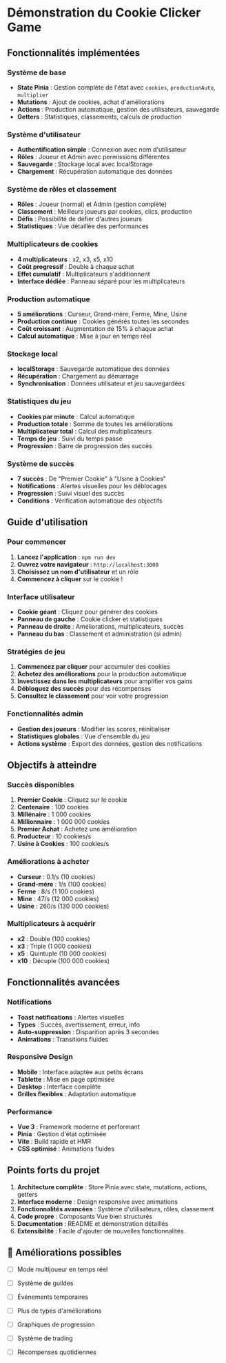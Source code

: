 #  Démonstration du Cookie Clicker Game

##  Fonctionnalités implémentées

### Système de base
- **State Pinia** : Gestion complète de l'état avec `cookies`, `productionAuto`, `multiplier`
- **Mutations** : Ajout de cookies, achat d'améliorations
- **Actions** : Production automatique, gestion des utilisateurs, sauvegarde
- **Getters** : Statistiques, classements, calculs de production

### Système d'utilisateur
- **Authentification simple** : Connexion avec nom d'utilisateur
- **Rôles** : Joueur et Admin avec permissions différentes
- **Sauvegarde** : Stockage local avec localStorage
- **Chargement** : Récupération automatique des données

###  Système de rôles et classement
- **Rôles** : Joueur (normal) et Admin (gestion complète)
- **Classement** : Meilleurs joueurs par cookies, clics, production
- **Défis** : Possibilité de défier d'autres joueurs
- **Statistiques** : Vue détaillée des performances

###  Multiplicateurs de cookies
- **4 multiplicateurs** : x2, x3, x5, x10
- **Coût progressif** : Double à chaque achat
- **Effet cumulatif** : Multiplicateurs s'additionnent
- **Interface dédiée** : Panneau séparé pour les multiplicateurs

###  Production automatique
- **5 améliorations** : Curseur, Grand-mère, Ferme, Mine, Usine
- **Production continue** : Cookies générés toutes les secondes
- **Coût croissant** : Augmentation de 15% à chaque achat
- **Calcul automatique** : Mise à jour en temps réel

###  Stockage local
- **localStorage** : Sauvegarde automatique des données
- **Récupération** : Chargement au démarrage
- **Synchronisation** : Données utilisateur et jeu sauvegardées

###  Statistiques du jeu
- **Cookies par minute** : Calcul automatique
- **Production totale** : Somme de toutes les améliorations
- **Multiplicateur total** : Calcul des multiplicateurs
- **Temps de jeu** : Suivi du temps passé
- **Progression** : Barre de progression des succès

###  Système de succès
- **7 succès** : De "Premier Cookie" à "Usine à Cookies"
- **Notifications** : Alertes visuelles pour les déblocages
- **Progression** : Suivi visuel des succès
- **Conditions** : Vérification automatique des objectifs

##  Guide d'utilisation

### Pour commencer
1. **Lancez l'application** : `npm run dev`
2. **Ouvrez votre navigateur** : `http://localhost:3000`
3. **Choisissez un nom d'utilisateur** et un rôle
4. **Commencez à cliquer** sur le cookie !

### Interface utilisateur
- **Cookie géant** : Cliquez pour générer des cookies
- **Panneau de gauche** : Cookie clicker et statistiques
- **Panneau de droite** : Améliorations, multiplicateurs, succès
- **Panneau du bas** : Classement et administration (si admin)

### Stratégies de jeu
1. **Commencez par cliquer** pour accumuler des cookies
2. **Achetez des améliorations** pour la production automatique
3. **Investissez dans les multiplicateurs** pour amplifier vos gains
4. **Débloquez des succès** pour des récompenses
5. **Consultez le classement** pour voir votre progression

### Fonctionnalités admin
- **Gestion des joueurs** : Modifier les scores, réinitialiser
- **Statistiques globales** : Vue d'ensemble du jeu
- **Actions système** : Export des données, gestion des notifications

##  Objectifs à atteindre

### Succès disponibles
1. **Premier Cookie** : Cliquez sur le cookie
2. **Centenaire** : 100 cookies
3. **Millénaire** : 1 000 cookies
4. **Millionnaire** : 1 000 000 cookies
5. **Premier Achat** : Achetez une amélioration
6. **Producteur** : 10 cookies/s
7. **Usine à Cookies** : 100 cookies/s

### Améliorations à acheter
- **Curseur** : 0.1/s (10 cookies)
- **Grand-mère** : 1/s (100 cookies)
- **Ferme** : 8/s (1 100 cookies)
- **Mine** : 47/s (12 000 cookies)
- **Usine** : 260/s (130 000 cookies)

### Multiplicateurs à acquérir
- **x2** : Double (100 cookies)
- **x3** : Triple (1 000 cookies)
- **x5** : Quintuple (10 000 cookies)
- **x10** : Décuple (100 000 cookies)

##  Fonctionnalités avancées

### Notifications
- **Toast notifications** : Alertes visuelles
- **Types** : Succès, avertissement, erreur, info
- **Auto-suppression** : Disparition après 3 secondes
- **Animations** : Transitions fluides

### Responsive Design
- **Mobile** : Interface adaptée aux petits écrans
- **Tablette** : Mise en page optimisée
- **Desktop** : Interface complète
- **Grilles flexibles** : Adaptation automatique

### Performance
- **Vue 3** : Framework moderne et performant
- **Pinia** : Gestion d'état optimisée
- **Vite** : Build rapide et HMR
- **CSS optimisé** : Animations fluides

##  Points forts du projet

1. **Architecture complète** : Store Pinia avec state, mutations, actions, getters
2. **Interface moderne** : Design responsive avec animations
3. **Fonctionnalités avancées** : Système d'utilisateurs, rôles, classement
4. **Code propre** : Composants Vue bien structurés
5. **Documentation** : README et démonstration détaillés
6. **Extensibilité** : Facile d'ajouter de nouvelles fonctionnalités

## 🔧 Améliorations possibles

- [ ] Mode multijoueur en temps réel
- [ ] Système de guildes
- [ ] Événements temporaires
- [ ] Plus de types d'améliorations
- [ ] Graphiques de progression
- [ ] Système de trading
- [ ] Récompenses quotidiennes


